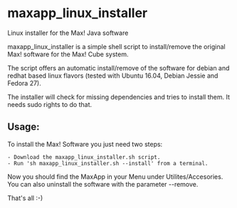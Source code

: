 # maxapp_linux_installer
Linux installer for the Max! Java software

maxapp_linux_installer is a simple shell script to install/remove the original
Max! software for the Max! Cube system.

The script offers an automatic install/remove of the software for debian and redhat based
linux flavors (tested with Ubuntu 16.04, Debian Jessie and Fedora 27).

The installer will check for missing dependencies and tries to install them. 
It needs sudo rights to do that.

## Usage:
To install the Max! Software you just need two steps:

	- Download the maxapp_linux_installer.sh script.
	- Run 'sh maxapp_linux_installer.sh --install' from a terminal.

Now you should find the MaxApp in your Menu under Utilites/Accesories.
You can also uninstall the software with the parameter --remove.

That's all :-)
